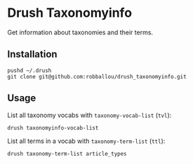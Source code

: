 # Drush Taxonomyinfo

Get information about taxonomies and their terms.

## Installation

    pushd ~/.drush
    git clone git@github.com:robballou/drush_taxonomyinfo.git

## Usage

List all taxonomy vocabs with `taxonomy-vocab-list` (`tvl`):

    drush taxonomyinfo-vocab-list

List all terms in a vocab with `taxonomy-term-list` (`ttl`):

    drush taxonomy-term-list article_types
